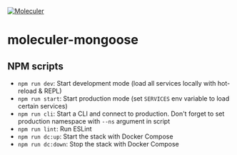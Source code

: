 [![Moleculer](https://badgen.net/badge/Powered%20by/Moleculer/0e83cd)](https://moleculer.services)

# moleculer-mongoose

## NPM scripts

- `npm run dev`: Start development mode (load all services locally with hot-reload & REPL)
- `npm run start`: Start production mode (set `SERVICES` env variable to load certain services)
- `npm run cli`: Start a CLI and connect to production. Don't forget to set production namespace with `--ns` argument in script
- `npm run lint`: Run ESLint
- `npm run dc:up`: Start the stack with Docker Compose
- `npm run dc:down`: Stop the stack with Docker Compose
